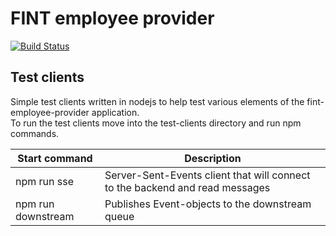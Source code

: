 # FINT employee provider

[![Build Status](https://travis-ci.org/FINTprosjektet/fint-employee-provider.svg?branch=master)](https://travis-ci.org/FINTprosjektet/fint-employee-provider)

## Test clients

Simple test clients written in nodejs to help test various elements of the fint-employee-provider application.  
To run the test clients move into the test-clients directory and run npm commands.

| Start command | Description |
|---------------|-------------|
| npm run sse | Server-Sent-Events client that will connect to the backend and read messages |
| npm run downstream <rabbitmq-password> <orgId> | Publishes Event-objects to the downstream queue | rabbitmq-password |